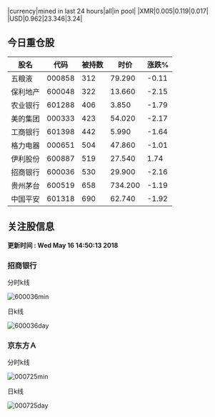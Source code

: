 |currency|mined in last 24 hours|all|in pool|
|XMR|0.005|0.119|0.017|
|USD|0.962|23.346|3.24|

## 今日重仓股 

|股名|代码|被持数|时价|涨跌%|
|---|---|---|---|---|
|五粮液|000858|312|79.290|-0.11|
|保利地产|600048|322|13.660|-2.15|
|农业银行|601288|406|3.850|-1.79|
|美的集团|000333|423|54.020|-2.17|
|工商银行|601398|442|5.990|-1.64|
|格力电器|000651|504|47.860|-1.01|
|伊利股份|600887|519|27.540|1.74|
|招商银行|600036|530|29.900|-2.16|
|贵州茅台|600519|658|734.200|-1.19|
|中国平安|601318|690|62.740|-1.92|

## 关注股信息
**更新时间 : Wed May 16 14:50:13 2018**
### 招商银行 
分时k线

![600036min](http://image.sinajs.cn/newchart/min/n/sh600036.gif)

日k线

![600036day](http://image.sinajs.cn/newchart/daily/n/sh600036.gif)

### 京东方Ａ 
分时k线

![000725min](http://image.sinajs.cn/newchart/min/n/sz000725.gif)

日k线

![000725day](http://image.sinajs.cn/newchart/daily/n/sz000725.gif)
